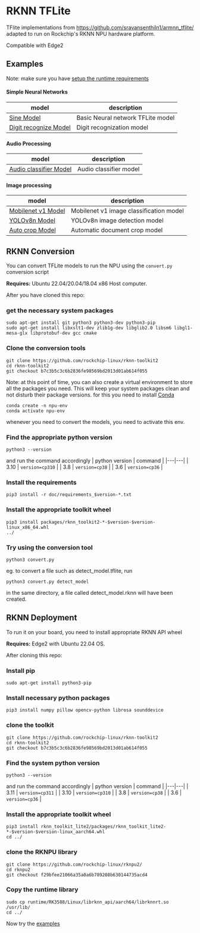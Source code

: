 # RKNN TFLite
TFlite implementations from https://github.com/sravansenthiln1/armnn_tflite/
adapted to run on Rockchip's RKNN NPU hardware platform.

Compatible with Edge2

## Examples
Note: make sure you have [setup the runtime requirements](https://github.com/sravansenthiln1/rknn_tflite#rknn-deployment)

#### Simple Neural Networks
| model | description |
|---|---|
|[Sine Model](./sine_model/) | Basic Neural network TFLite model |
|[Digit recognize Model](./digit_recognize/) | Digit recognization model |

#### Audio Processing
| model | description |
|---|---|
| [Audio classifier Model](./audio_classifier/) | Audio classifier model |

#### Image processing
| model | description |
|---|---|
| [Mobilenet v1 Model](./mobilenet_v1/) | Mobilenet v1 image classification model |
| [YOLOv8n Model](./yolov8n/) | YOLOv8n image detection model |
| [Auto crop Model](./auto_crop/) | Automatic document crop model |

## RKNN Conversion
You can convert TFLite models to run the NPU using the `convert.py` conversion script

**Requires:** Ubuntu 22.04/20.04/18.04 x86 Host computer.

After you have cloned this repo:

### get the necessary system packages
```shell
sudo apt-get install git python3 python3-dev python3-pip
sudo apt-get install libxslt1-dev zlib1g-dev libglib2.0 libsm6 libgl1-mesa-glx libprotobuf-dev gcc cmake
```

### Clone the conversion tools
```shell
git clone https://github.com/rockchip-linux/rknn-toolkit2
cd rknn-toolkit2
git checkout b7c3b5c3c6b2836fe98569bd2013d01ab614f055
```

Note: at this point of time, you can also create a virtual environment to store all the packages you need.
This will keep your system packages clean and not disturb their package versions.
for this you need to install [Conda](https://conda.io/projects/conda/en/stable/user-guide/install/linux.html)
```
conda create -n npu-env
conda activate npu-env
```

whenever you need to convert the models, you need to activate this env.

### Find the appropriate python version
```
python3 --version
```
and run the command accordingly
| python version | command |
|---|---|
| 3.10 | `version=cp310` |
| 3.8 | `version=cp38` |
| 3.6 | `version=cp36` |

### Install the requirements
```shell
pip3 install -r doc/requirements_$version-*.txt
```

### Install the appropriate toolkit wheel
```shell
pip3 install packages/rknn_toolkit2-*-$version-$version-linux_x86_64.whl
../
```

### Try using the conversion tool
```shell
python3 convert.py
```

eg. to convert a file such as detect_model.tflite, run
```shell
python3 convert.py detect_model
```
in the same directory, a file called detect_model.rknn will have been created.

## RKNN Deployment
To run it on your board, you need to install appropriate RKNN API wheel

**Requires:** Edge2 with Ubuntu 22.04 OS.

After cloning this repo:

### Install pip
```shell
sudo apt-get install python3-pip
```

### Install necessary python packages
```shell
pip3 install numpy pillow opencv-python librosa sounddevice
```

### clone the toolkit
```shell
git clone https://github.com/rockchip-linux/rknn-toolkit2
cd rknn-toolkit2
git checkout b7c3b5c3c6b2836fe98569bd2013d01ab614f055
```

### Find the system python version
```
python3 --version
```
and run the command accordingly
| python version | command |
|---|---|
| 3.11 | `version=cp311` |
| 3.10 | `version=cp310` |
| 3.8 | `version=cp38` |
| 3.6 | `version=cp36` |

### Install the appropriate toolkit wheel
```shell
pip3 install rknn_toolkit_lite2/packages/rknn_toolkit_lite2-*-$version-$version-linux_aarch64.whl
cd ../
```

### clone the RKNPU library
```shell
git clone https://github.com/rockchip-linux/rknpu2/
cd rknpu2
git checkout f29bfee21066a35a0a6b789208b630144735acd4
```

### Copy the runtime library
```shell
sudo cp runtime/RK3588/Linux/librknn_api/aarch64/librknnrt.so /usr/lib/
cd ../
```

Now try the [examples](https://github.com/sravansenthiln1/rknn_tflite#run-the-examples)

